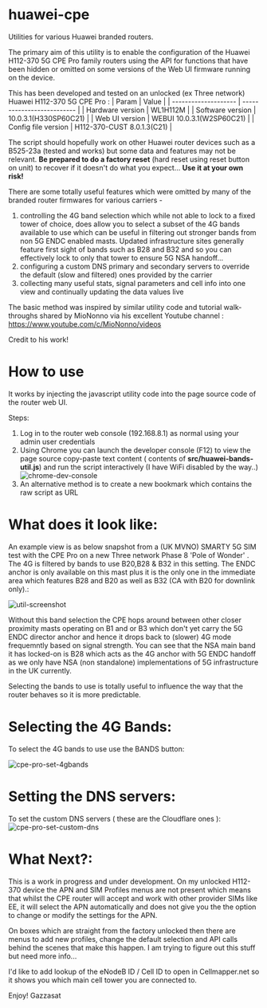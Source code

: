 # huawei-cpe
Utilities for various Huawei branded routers. 

The primary aim of this utility is to enable the configuration of the Huawei H112-370 5G CPE Pro family routers using the API for functions that have been hidden or omitted on some versions of the Web UI firmware running on the device.

This has been developed and tested on an unlocked (ex Three network) Huawei H112-370 5G CPE Pro :
|        Param         |         Value              |
| -------------------- | -------------------------- |
|  Hardware version    | WL1H112M                   |
|  Software version    | 10.0.3.1(H330SP60C21)      |
|  Web UI version      | WEBUI 10.0.3.1(W2SP60C21)  |
|  Config file version | H112-370-CUST 8.0.1.3(C21) |

The script should hopefully work on other Huawei router devices such as a B525-23a (tested and works) but some data and features may not be relevant. **Be prepared to do a factory reset** (hard reset using reset button on unit) to recover if it doesn't do what you expect... **Use it at your own risk!**

There are some totally useful features which were omitted by many of the branded router firmwares for various carriers - 
1) controlling the 4G band selection which while not able to lock to a fixed tower of choice, does allow you to select a subset of the 4G bands available to use which can be useful in filtering out stronger bands from non 5G ENDC enabled masts. Updated infrastructure sites generally feature first sight of bands such as B28 and B32 and so you can effectively lock to only that tower to ensure 5G NSA handoff...
2) configuring a custom DNS primary and secondary servers to override the default (slow and filtered) ones provided by the carrier
3) collecting many useful stats, signal parameters and cell info into one view and continually updating the data values live

The basic method was inspired by similar utility code and tutorial walk-throughs shared by MioNonno via his excellent Youtube channel : https://www.youtube.com/c/MioNonno/videos

Credit to his work!

How to use
==========
It works by injecting the javascript utility code into the page source code of the router web UI.

Steps:
1) Log in to the router web console (192.168.8.1) as normal using your admin user credentials
2) Using Chrome you can launch the developer console (F12) to view the page source copy-paste text content ( contents of **src/huawei-bands-util.js**) and run the script interactively (I have WiFi disabled by the way..)
![chrome-dev-console](https://user-images.githubusercontent.com/104030357/164085212-4d6afb31-a56f-4af4-b0b4-05fc0223f31c.png)
3) An alternative method is to create a new bookmark which contains the raw script as URL

What does it look like:
=======================
An example view is as below snapshot from a (UK MVNO) SMARTY 5G SIM test with the CPE Pro on a new Three network Phase 8 'Pole of Wonder' . The 4G is filtered by bands to use B20,B28 & B32 in this setting. The ENDC anchor is only available on this mast plus it is the only one in the immediate area which features B28 and B20 as well as B32 (CA with B20 for downlink only).:

![util-screenshot](https://user-images.githubusercontent.com/104030357/164083686-494e6751-1462-422d-9b0f-6003775c0b58.png)

Without this band selection the CPE hops around between other closer proximity masts operating on B1 and or B3 which don't yet carry the 5G ENDC director anchor and hence it drops back to (slower) 4G mode frequemntly based on signal strength. You can see that the NSA main band it has locked-on is B28 which acts as the 4G anchor with 5G ENDC handoff as we only have NSA (non standalone) implementations of 5G infrastructure in the UK currently.

Selecting the bands to use is totally useful to influence the way that the router behaves so it is more predictable.

Selecting the 4G Bands:
=======================
To select the 4G bands to use use the BANDS button:

![cpe-pro-set-4gbands](https://user-images.githubusercontent.com/104030357/164086773-98bb24bc-9699-4068-b667-c4d7b48e1810.png)

Setting the DNS servers:
=======================

To set the custom DNS servers ( these are the Cloudflare ones ):
![cpe-pro-set-custom-dns](https://user-images.githubusercontent.com/104030357/164087710-40f825af-ecb4-4595-8225-e0436e2467ac.png)

What Next?:
=======================
This is a work in progress and under development.  On my unlocked H112-370 device the APN and SIM Profiles menus are not present which means that whilst the CPE router will accept and work with other provider SIMs like EE, it will select the APN automatically and does not give you the the option to change or modify the settings for the APN.

On boxes which are straight from the factory unlocked then there are menus to add new profiles, change the default selection and API calls behind the scenes that make this happen.  I am trying to figure out this stuff but need more info...

I'd like to add lookup of the eNodeB ID / Cell ID to open in Cellmapper.net so it shows you which main cell tower you are connected to.

Enjoy!
Gazzasat
